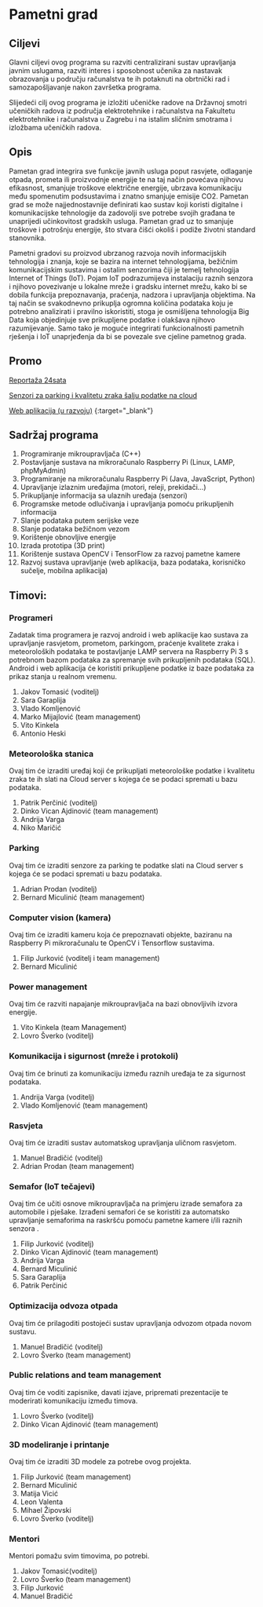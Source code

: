 # Pametni grad

## Ciljevi
Glavni ciljevi ovog programa su razviti centralizirani sustav upravljanja javnim uslugama, razviti interes i sposobnost učenika za nastavak obrazovanja u području računalstva te ih potaknuti na obrtnički rad i samozapošljavanje nakon završetka programa.

Slijedeći cilj ovog programa je izložiti učeničke radove na Državnoj smotri učeničkih radova iz područja elektrotehnike i računalstva na Fakultetu elektrotehnike i računalstva u Zagrebu i na istalim sličnim smotrama i izložbama učeničkih radova.

## Opis
Pametan grad integrira sve funkcije javnih usluga poput rasvjete, odlaganje otpada,  prometa ili proizvodnje energije te na taj način povećava njihovu efikasnost, smanjuje troškove električne energije, ubrzava komunikaciju među spomenutim podsustavima i znatno smanjuje emisije CO2. Pametan grad se može najjednostavnije definirati kao sustav koji koristi digitalne i komunikacijske tehnologije da zadovolji sve potrebe svojih građana te unaprijedi učinkovitost gradskih usluga. Pametan grad uz to smanjuje troškove i potrošnju energije, što stvara čišći okoliš i podiže životni standard stanovnika.

Pametni gradovi su proizvod ubrzanog razvoja novih informacijskih tehnologija i znanja, koje se bazira na internet tehnologijama, bežičnim komunikacijskim sustavima i ostalim senzorima čiji je temelj tehnologija Internet of Things (IoT). Pojam IoT podrazumijeva instalaciju raznih senzora i njihovo povezivanje u lokalne mreže i gradsku internet mrežu, kako bi se dobila funkcija prepoznavanja, praćenja, nadzora i upravljanja objektima. Na taj način se svakodnevno prikuplja ogromna količina podataka koju je potrebno analizirati i pravilno iskoristiti, stoga je osmišljena tehnologija Big Data koja objedinjuje sve prikupljene podatke i olakšava njihovo razumijevanje. Samo tako je moguće integrirati funkcionalnosti pametnih rješenja i IoT unaprjeđenja da bi se povezale sve cjeline pametnog grada.

## Promo 

[Reportaža 24sata](https://www.24sata.hr/video/pametni-grad-u-hrvatskoj-zelimo-ljudima-ustedjeti-novac-602395)

[Senzori za parking i kvalitetu zraka šalju podatke na cloud](https://youtu.be/Tnwm2xuqHHU)

[Web aplikacija (u razvoju)](https://www.pozitron.com.hr/pametniGrad) {:target="_blank"}

## Sadržaj programa    
1. Programiranje mikroupravljača (C++)
2. Postavljanje sustava na mikroračunalo Raspberry Pi (Linux, LAMP, phpMyAdmin)
3. Programiranje na mikroračunalu Raspberry Pi (Java, JavaScript, Python)
4. Upravljanje izlaznim uređajima (motori, releji, prekidači…)
5. Prikupljanje informacija sa ulaznih uređaja (senzori)
6. Programske metode odlučivanja i upravljanja pomoću prikupljenih informacija
7. Slanje podataka putem serijske veze
8. Slanje podataka bežičnom vezom
9. Korištenje obnovljive energije
10. Izrada prototipa (3D print)
11. Korištenje sustava OpenCV i TensorFlow za razvoj pametne kamere
12. Razvoj sustava upravljanje (web aplikacija, baza podataka, korisničko sučelje, mobilna aplikacija)

## Timovi:

### Programeri

Zadatak tima programera je razvoj android i web aplikacije kao sustava za upravljanje rasvjetom, prometom, parkingom, praćenje kvalitete zraka i meteoroloških podataka te postavljanje LAMP servera na Raspberry Pi 3 s potrebnom bazom podataka za spremanje svih prikupljenih podataka (SQL). Android i web aplikacija će koristiti prikupljene podatke iz baze podataka za prikaz stanja u realnom vremenu.

1. Jakov Tomasić (voditelj)
2. Sara Garaplija
3. Vlado Komljenović
4. Marko Mijajlović (team management)
5. Vito Kinkela
6. Antonio Heski

### Meteorološka stanica

Ovaj tim će izraditi uređaj koji će prikupljati meteorološke podatke i kvalitetu zraka te ih slati na Cloud server s kojega će se podaci spremati u bazu podataka.

1. Patrik Perčinić (voditelj)
2. Dinko Vican Ajdinović (team management)
3. Andrija Varga
4. Niko Maričić

### Parking

Ovaj tim će izraditi senzore za parking te podatke slati na Cloud server s kojega će se podaci spremati u bazu podataka.

1. Adrian Prodan (voditelj)
2. Bernard Miculinić (team management)

### Computer vision (kamera)

Ovaj tim će izraditi kameru koja će prepoznavati objekte, baziranu na Raspberry Pi mikroračunalu te OpenCV i Tensorflow sustavima.

1. Filip Jurković (voditelj i team management)
2. Bernard Miculinić

### Power management

Ovaj tim će razviti napajanje mikroupravljača na bazi obnovljivih izvora energije.

1. Vito Kinkela (team Management)
2. Lovro Šverko (voditelj)

### Komunikacija i sigurnost (mreže i protokoli)

Ovaj tim će brinuti za komunikaciju između raznih uređaja te za sigurnost podataka.

1. Andrija Varga (voditelj)
2. Vlado Komljenović (team management)


### Rasvjeta

Ovaj tim će izraditi sustav automatskog upravljanja uličnom rasvjetom.

1. Manuel Bradičić (voditelj)
2. Adrian Prodan (team management)

### Semafor (IoT tečajevi)

Ovaj tim će učiti osnove mikroupravljača na primjeru izrade semafora za automobile i pješake. Izrađeni semafori će se koristiti za automatsko upravljanje semaforima na raskršću pomoću pametne kamere i/ili raznih senzora .

1. Filip Jurković (voditelj)
2. Dinko Vican Ajdinović (team management)
3. Andrija Varga
4. Bernard Miculinić
5. Sara Garaplija
6. Patrik Perčinić

### Optimizacija odvoza otpada

Ovaj tim će prilagoditi postojeći sustav upravljanja odvozom otpada novom sustavu.

1. Manuel Bradičić (voditelj)
2. Lovro Šverko (team management)

### Public relations and team management

Ovaj tim će voditi zapisnike, davati izjave, pripremati prezentacije te moderirati komunikaciju između timova.

1. Lovro Šverko (voditelj)
2. Dinko Vican Ajdinović (team management)

### 3D modeliranje i printanje

Ovaj tim će izraditi 3D modele za potrebe ovog projekta.

1. Filip Jurković (team management)
2. Bernard Miculinić
3. Matija Vicić
4. Leon Valenta
5. Mihael Žipovski
6. Lovro Šverko (voditelj)

### Mentori

Mentori pomažu svim timovima, po potrebi.

1. Jakov Tomasić(voditelj)
2. Lovro Šverko (team management)
3. Filip Jurković
4. Manuel Bradičić

